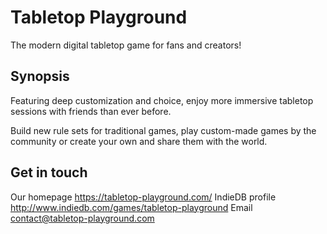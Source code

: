 # Tabletop Playground
The modern digital tabletop game for fans and creators!

## Synopsis
Featuring deep customization and choice, enjoy more immersive tabletop sessions with friends than ever before.

Build new rule sets for traditional games, play custom-made games by the community or create your own and share them with the world.

## Get in touch
Our homepage https://tabletop-playground.com/
IndieDB profile http://www.indiedb.com/games/tabletop-playground
Email contact@tabletop-playground.com
